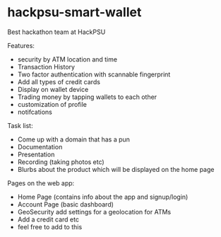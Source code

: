# hackpsu-smart-wallet
Best hackathon team at HackPSU

Features:
* security by ATM location and time
* Transaction History
* Two factor authentication with scannable fingerprint
* Add all types of credit cards
* Display on wallet device
* Trading money by tapping wallets to each other
* customization of profile
* notifcations

Task list:
* Come up with a domain that has a pun
* Documentation
* Presentation
* Recording (taking photos etc)
* Blurbs about the product which will be displayed on the home page

Pages on the web app:
* Home Page (contains info about the app and signup/login)
* Account Page (basic dashboard)
* GeoSecurity add settings for a geolocation for ATMs
* Add a credit card etc
* feel free to add to this
